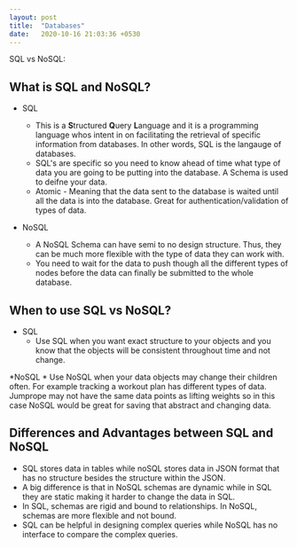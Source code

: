 ```yaml
---
layout: post
title:  "Databases"
date:   2020-10-16 21:03:36 +0530
---
```


SQL vs NoSQL:

## What is SQL and NoSQL?
  * SQL
    * This is a **S**tructured **Q**uery **L**anguage and it is a programming language whos intent in on facilitating the retrieval of specific information from databases. In other words, SQL is the langauge of databases.
    * SQL's are specific so you need to know ahead of time what type of data you are going to be putting into the database. A Schema is used to deifne your data.
    * Atomic - Meaning that the data sent to the database is waited until all the data is into the database. Great for authentication/validation of types of data.

  * NoSQL
    * A NoSQL Schema can have semi to no design structure. Thus, they can be much more flexible with the type of data they can work with.
    * You need to wait for the data to push though all the different types of nodes before the data can finally be submitted to the whole database.
    
## When to use SQL vs NoSQL?
  * SQL
    * Use SQL when you want exact structure to your objects and you know that the objects will be consistent throughout time and not change.
  
  *NoSQL
    * Use NoSQL when your data objects may change their children often. For example tracking a workout plan has different types of data. Jumprope may not have the same data points as lifting weights so in this case NoSQL would be great for saving that abstract and changing data.
    
## Differences  and Advantages between SQL and NoSQL
  - SQL stores data in tables while noSQL stores data in JSON format that has no structure besides the structure within the JSON.
  - A big difference is that in NoSQL schemas are dynamic while in SQL they are static making it harder to change the data in SQL.
  - In SQL, schemas are rigid and bound to relationships. In NoSQL, schemas are more flexible and not bound.
  - SQL can be helpful in designing complex queries while NoSQL has no interface to compare the complex queries.
 

    
